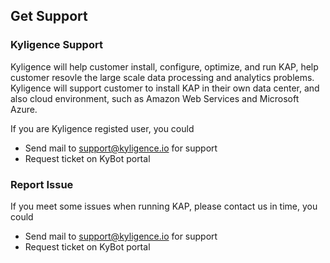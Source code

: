 ## Get Support

### Kyligence Support

Kyligence will help customer install, configure, optimize, and run KAP, help customer resovle the large scale data processing and analytics problems. Kyligence will support customer to install KAP in their own data center, and also cloud environment, such as Amazon Web Services and Microsoft Azure. 

If  you are Kyligence registed user, you could

- Send mail to support@kyligence.io for support
- Request ticket on KyBot portal

### Report Issue

If you meet some issues when running KAP, please contact us in time, you could

- Send mail to support@kyligence.io for support
- Request ticket on KyBot portal
